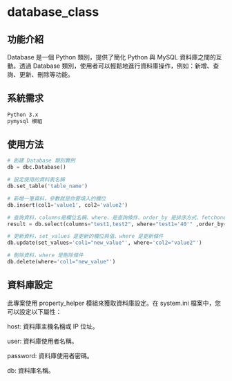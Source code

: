 # database_class
## 功能介紹
Database 是一個 Python 類別，提供了簡化 Python 與 MySQL 資料庫之間的互動。透過 Database 類別，使用者可以輕鬆地進行資料庫操作，例如：新增、查詢、更新、刪除等功能。

## 系統需求
```bash
Python 3.x
pymysql 模組
```

## 使用方法
```python
# 創建 Database 類別實例
db = dbc.Database()

# 設定使用的資料表名稱
db.set_table('table_name')

# 新增一筆資料，參數就是你要填入的欄位
db.insert(col1='value1', col2='value2')

# 查詢資料，columns是欄位名稱、where、是查詢條件、order_by 是排序方式、fetchone 是否只回傳一筆資料
result = db.select(columns="test1,test2", where="test1='40'" ,order_by="test1 desc",fetchone=True)

# 更新資料，set_values 是更新的欄位與值、where 是更新條件
db.update(set_values='col1="new_value"', where='col2="value2"')

# 刪除資料，where 是刪除條件
db.delete(where='col1="new_value"')
```

## 資料庫設定
此專案使用 property_helper 模組來獲取資料庫設定。在 system.ini 檔案中，您可以設定以下屬性：

host: 資料庫主機名稱或 IP 位址。

user: 資料庫使用者名稱。

password: 資料庫使用者密碼。

db: 資料庫名稱。
